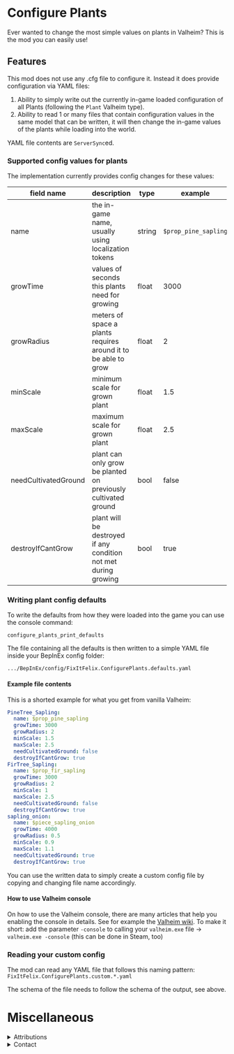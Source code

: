 # Configure Plants

Ever wanted to change the most simple values on plants in Valheim? This is the mod you can easily use!

## Features

This mod does not use any .cfg file to configure it. Instead it does provide configuration via YAML files:

1. Ability to simply write out the currently in-game loaded configuration of all Plants (following the `Plant` Valheim
   type).
2. Ability to read 1 or many files that contain configuration values in the same model that can be written, it will then
   change the in-game values of the plants while loading into the world.

YAML file contents are `ServerSync`ed.

### Supported config values for plants

The implementation currently provides config changes for these values:

| field name           | description                                                     | type   | example              |
|----------------------|-----------------------------------------------------------------|--------|----------------------|
| name                 | the in-game name, usually using localization tokens             | string | `$prop_pine_sapling` | 
| growTime             | values of seconds this plants need for growing                  | float  | 3000                 |
| growRadius           | meters of space a plants requires around it to be able to grow  | float  | 2                    |
| minScale             | minimum scale for grown plant                                   | float  | 1.5                  |
| maxScale             | maximum scale for grown plant                                   | float  | 2.5                  |
| needCultivatedGround | plant can only grow be planted on previously cultivated ground  | bool   | false                |
| destroyIfCantGrow    | plant will be destroyed if any condition not met during growing | bool   | true                 |

### Writing plant config defaults

To write the defaults from how they were loaded into the game you can use the console command:

```
configure_plants_print_defaults
```

The file containing all the defaults is then written to a simple YAML file inside your BepInEx config folder:
```
.../BepInEx/config/FixItFelix.ConfigurePlants.defaults.yaml
```

#### Example file contents

This is a shorted example for what you get from vanilla Valheim:

```yaml
PineTree_Sapling:
  name: $prop_pine_sapling
  growTime: 3000
  growRadius: 2
  minScale: 1.5
  maxScale: 2.5
  needCultivatedGround: false
  destroyIfCantGrow: true
FirTree_Sapling:
  name: $prop_fir_sapling
  growTime: 3000
  growRadius: 2
  minScale: 1
  maxScale: 2.5
  needCultivatedGround: false
  destroyIfCantGrow: true
sapling_onion:
  name: $piece_sapling_onion
  growTime: 4000
  growRadius: 0.5
  minScale: 0.9
  maxScale: 1.1
  needCultivatedGround: true
  destroyIfCantGrow: true
```

You can use the written data to simply create a custom config file by copying and changing file name accordingly.

#### How to use Valheim console

On how to use the Valheim console, there are many articles that help you enabling the console in details.
See for example the [Valheim wiki](https://valheim.fandom.com/wiki/Console_Commands).
To make it short: add the parameter `-console` to calling your `valheim.exe` file -> `valheim.exe -console` (this can be
done in Steam, too)

### Reading your custom config

The mod can read any YAML file that follows this naming pattern: `FixItFelix.ConfigurePlants.custom.*.yaml`

The schema of the file needs to follow the schema of the output, see above.

# Miscellaneous

<details>
  <summary>Attributions</summary>

* https://valheim.thunderstore.io/package/ValheimModding/Jotunn/
* icon -> https://www.flaticon.com/free-icons/plant

</details>

<details>
  <summary>Contact</summary>

* https://github.com/FelixReuthlinger/ConfigurePlants
* Discord: Flux#0062 (you can find me around some of the Valheim modding discords, too)

</details>
